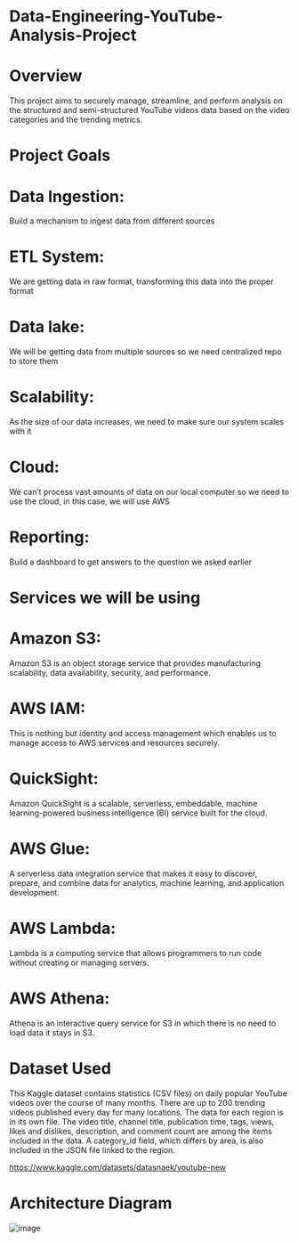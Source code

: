 # Data-Engineering-YouTube-Analysis-Project

# Overview
This project aims to securely manage, streamline, and perform analysis on the structured and semi-structured YouTube videos data based on the video categories and the trending metrics.

# Project Goals

# Data Ingestion:
Build a mechanism to ingest data from different sources
# ETL System:
We are getting data in raw format, transforming this data into the proper format
# Data lake:
We will be getting data from multiple sources so we need centralized repo to store them
# Scalability:
As the size of our data increases, we need to make sure our system scales with it
# Cloud:
We can’t process vast amounts of data on our local computer so we need to use the cloud, in this case, we will use AWS
# Reporting:
Build a dashboard to get answers to the question we asked earlier

# Services we will be using

# Amazon S3: 
Amazon S3 is an object storage service that provides manufacturing scalability, data availability, security, and performance.
# AWS IAM: 
This is nothing but identity and access management which enables us to manage access to AWS services and resources securely.
# QuickSight: 
Amazon QuickSight is a scalable, serverless, embeddable, machine learning-powered business intelligence (BI) service built for the cloud.
# AWS Glue: 
A serverless data integration service that makes it easy to discover, prepare, and combine data for analytics, machine learning, and application development.
# AWS Lambda: 
Lambda is a computing service that allows programmers to run code without creating or managing servers.
# AWS Athena: 
Athena is an interactive query service for S3 in which there is no need to load data it stays in S3.

# Dataset Used
This Kaggle dataset contains statistics (CSV files) on daily popular YouTube videos over the course of many months. There are up to 200 trending videos published every day for many locations. The data for each region is in its own file. The video title, channel title, publication time, tags, views, likes and dislikes, description, and comment count are among the items included in the data. A category_id field, which differs by area, is also included in the JSON file linked to the region.

https://www.kaggle.com/datasets/datasnaek/youtube-new

# Architecture Diagram

![image](https://github.com/user-attachments/assets/78fa6666-842b-4a34-a4df-53e42785b5a7)
